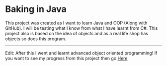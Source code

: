 # Baking in Java
This project was created as I want to learn Java and OOP (Along with GitHub). I will be testing what I know from what I have learnt from C#. This project also is based on the idea of objects and as a real life shop has objects so does this program.
***
Edit: After this I went and learnt advanced object oriented programming! If you want to see my progress from this project then go [Here](https://github.com/Nova-472/FinalAOOPAssessment/edit/master/README.md)
